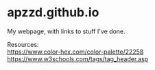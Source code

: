 # apzzd.github.io

My webpage, with links to stuff I've done.

Resources:
<br>
https://www.color-hex.com/color-palette/22258
<br>
https://www.w3schools.com/tags/tag_header.asp
